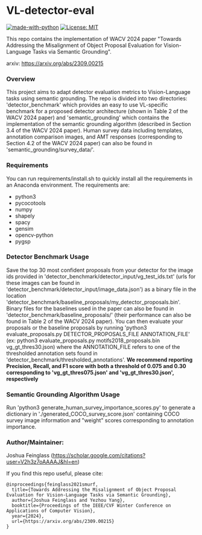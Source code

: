 # VL-detector-eval
[![made-with-python](https://img.shields.io/badge/Made%20with-Python-red.svg)](#python) [![License: MIT](https://img.shields.io/badge/License-MIT-yellow.svg)](https://opensource.org/licenses/MIT)

This repo contains the implementation of WACV 2024 paper "Towards Addressing the Misalignment of Object Proposal Evaluation for Vision-Language Tasks via Semantic Grounding".

arxiv: https://arxiv.org/abs/2309.00215

### Overview
This project aims to adapt detector evaluation metrics to Vision-Language tasks using semantic grounding. The repo is divided into two directories: 'detector_benchmark' which provides an easy to use VL-specific benchmark for a proposed detector architecture (shown in Table 2 of the WACV 2024 paper) and 'semantic_grounding' which contains the implementation of the semantic grounding algorithm (described in Section 3.4 of the WACV 2024 paper). Human survey data including templates, annotation comparison images, and AMT responses (corresponding to Section 4.2 of the WACV 2024 paper) can also be found in 'semantic_grounding/survey_data/'.

### Requirements
You can run requirements/install.sh to quickly install all the requirements in an Anaconda environment. The requirements are:
- python3
- pycocotools
- numpy
- shapely
- spacy
- gensim
- opencv-python
- pygsp

### Detector Benchmark Usage
Save the top 30 most confident proposals from your detector for the image ids provided in 'detector_benchmark/detector_input/vg_test_ids.txt' (urls for these images can be found in 'detector_benchmark/detector_input/image_data.json') as a binary file in the location 'detector_benchmark/baseline_proposals/my_detector_proposals.bin'. Binary files for the baselines used in the paper can also be found in 'detector_benchmark/baseline_proposals/' (their performance can also be found in Table 2 of the WACV 2024 paper). You can then evaluate your proposals or the baseline proposals by running 'python3 evaluate_proposals.py DETECTOR_PROPOSALS_FILE ANNOTATION_FILE' (ex: python3 evaluate_proposals.py motifs2018_proposals.bin vg_gt_thres30.json) where the ANNOTATION_FILE refers to one of the thresholded annotation sets found in 'detector_benchmark/thresholded_annotations'. **We recommend reporting Precision, Recall, and F1 score with both a threshold of 0.075 and 0.30 corresponding to 'vg_gt_thres075.json' and 'vg_gt_thres30.json', respectively**

### Semantic Grounding Algorithm Usage
Run 'python3 generate_human_survey_importance_scores.py' to generate a dictionary in './generated_COCO_survey_score.json' containing COCO survey image information and "weight" scores corresponding to annotation importance. 

### Author/Maintainer:
Joshua Feinglass (https://scholar.google.com/citations?user=V2h3z7oAAAAJ&hl=en)

If you find this repo useful, please cite:
```
@inproceedings{feinglass2021smurf,
  title={Towards Addressing the Misalignment of Object Proposal Evaluation for Vision-Language Tasks via Semantic Grounding},
  author={Joshua Feinglass and Yezhou Yang},
  booktitle={Proceedings of the IEEE/CVF Winter Conference on Applications of Computer Vision},
  year={2024},
  url={https://arxiv.org/abs/2309.00215}
}
```
